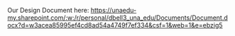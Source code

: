 Our Design Document here: https://unaedu-my.sharepoint.com/:w:/r/personal/dbell3_una_edu/Documents/Document.docx?d=w3acea85995ef4cd8ad54a4749f7ef334&csf=1&web=1&e=ebzig5

